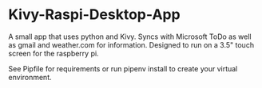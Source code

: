 # Kivy-Raspi-Desktop-App
A small app that uses python and Kivy. Syncs with Microsoft ToDo as well as gmail and weather.com for information. Designed to run on a 3.5" touch screen for the raspberry pi.

See Pipfile for requirements or run pipenv install to create your virtual environment.
